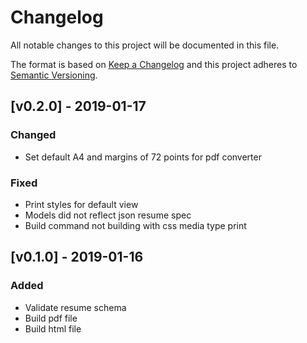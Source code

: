 # Changelog
All notable changes to this project will be documented in this file.

The format is based on [Keep a Changelog](http://keepachangelog.com/en/1.0.0/)
and this project adheres to [Semantic Versioning](http://semver.org/spec/v2.0.0.html).

## [v0.2.0] - 2019-01-17
### Changed
- Set default A4 and margins of 72 points for pdf converter

### Fixed
- Print styles for default view
- Models did not reflect json resume spec
- Build command not building with css media type print


## [v0.1.0] - 2019-01-16
### Added
- Validate resume schema
- Build pdf file
- Build html file
